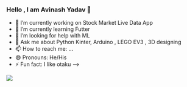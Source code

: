 ### Hello , I am Avinash Yadav 👋


- 🔭 I’m currently working on Stock Market Live Data App
- 🌱 I’m currently learning Futter
- 🤔 I’m looking for help with ML
- 💬 Ask me about Python Kinter, Arduino , LEGO EV3 , 3D designing
- 📫 How to reach me: ...
- 😄 Pronouns: He/His
- ⚡ Fun fact: I like otaku
-->
<img src="https://github-readme-stats.vercel.app/api?username=Avin19&&show_icons=true&title_color=66ff33&icon_color=bb2ade&text_color=daf7dc&bg_color=191919">
